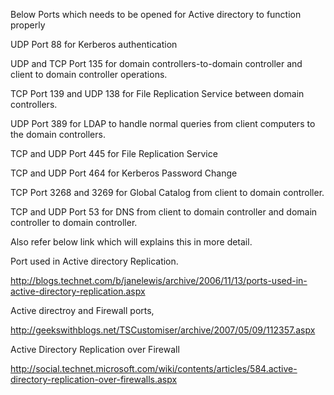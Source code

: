 Below Ports which needs to be opened for Active directory to function properly

UDP Port 88 for Kerberos authentication

UDP and TCP Port 135 for domain controllers-to-domain controller and client to domain controller operations.

TCP Port 139 and UDP 138 for File Replication Service between domain controllers.

UDP Port 389 for LDAP to handle normal queries from client computers to the domain controllers.

TCP and UDP Port 445 for File Replication Service

TCP and UDP Port 464 for Kerberos Password Change

TCP Port 3268 and 3269 for Global Catalog from client to domain controller.

TCP and UDP Port 53 for DNS from client to domain controller and domain controller to domain controller.

Also refer below link which will explains this in more detail.

Port used in Active directory Replication.

http://blogs.technet.com/b/janelewis/archive/2006/11/13/ports-used-in-active-directory-replication.aspx

Active directroy and Firewall ports,

http://geekswithblogs.net/TSCustomiser/archive/2007/05/09/112357.aspx

Active Directory Replication over Firewall

http://social.technet.microsoft.com/wiki/contents/articles/584.active-directory-replication-over-firewalls.aspx
